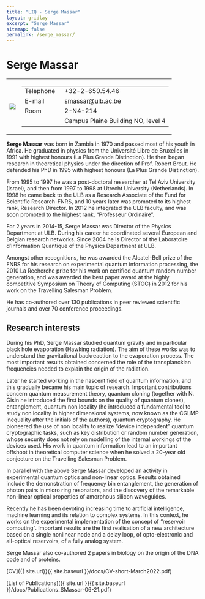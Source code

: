```yaml
---
title: "LIQ - Serge Massar"
layout: gridlay
excerpt: "Serge Massar"
sitemap: false
permalink: /serge_massar/
---
```


# Serge Massar

<div>
<table>
  <tr>
    <td><img src="{{ site.url }}{{ site.baseurl }}/images/team/massar2.jpg"></td>
    <td>
      <table>
        <tr>
          <td>Telephone&nbsp;&nbsp;</td>
          <td>+32-2-650.54.46</td>
        </tr>
        <tr>
          <td>E-mail</td>
          <td><a href="mailto:smassar@ulb.ac.be">smassar@ulb.ac.be</a></td>
        </tr>
        <tr>
          <td>Room</td>
          <td>2-N4-214</td>
        </tr>
        <tr>
          <td></td>
          <td>Campus Plaine Building NO, level 4</td>
        </tr>
      </table>
    </td>
  </tr>
</table>
</div>

**Serge Massar** was born in Zambia in 1970 and passed most of his youth in Africa. He graduated in physics from the Université Libre de Bruxelles in 1991 with highest honours (La Plus Grande Distinction). He then began research in theoretical physics under the direction of Prof. Robert Brout. He defended his PhD in 1995 with highest honours (La Plus Grande Distinction).

From 1995 to 1997 he was a post-doctoral researcher at Tel Aviv University (Israel), and then from 1997 to 1998 at Utrecht University (Netherlands). In 1998 he came back to the ULB as a Research Associate of the Fund for Scientific Research-FNRS, and 10 years later was promoted to its highest rank, Research Director. In 2012 he integrated the ULB faculty, and was soon promoted to the highest rank, “Professeur Ordinaire”.

For 2 years in 2014-15, Serge Massar was Director of the Physics Department at ULB. During his career he coordinated several European and Belgian research networks. Since 2004 he is Director of the Laboratoire d’Information Quantique of the Physics Department at ULB.

Amongst other recognitions, he was awarded the Alcatel-Bell prize of the FNRS for his research on experimental quantum information processing, the 2010 La Recherche prize for his work on certified quantum random number generation, and was awarded the best paper award at the highly competitive Symposium on Theory of Computing (STOC) in 2012 for his work on the Travelling Salesman Problem.

He has co-authored over 130 publications in peer reviewed scientific journals and over 70 conference proceedings.



## Research interests

During his PhD, Serge Massar studied quantum gravity and in particular black hole evaporation (Hawking radiation). The aim of these works was to understand the gravitational backreaction to the evaporation process. The most important results obtained concerned the role of the transplanckian frequencies needed to explain the origin of the radiation.

Later he started working in the nascent field of quantum information, and this gradually became his main topic of research. Important contributions concern quantum measurement theory, quantum cloning (together with N. Gisin he introduced the first bounds on the quality of quantum clones), entanglement, quantum non locality (he introduced a fundamental tool to study non locality in higher dimensional systems, now known as the CGLMP inequality after the initials of the authors), quantum cryptography. He pioneered the use of non locality to realize “device independent” quantum cryptographic tasks, such as key distribution or random number generation, whose security does not rely on modelling of the internal workings of the devices used. His work in quantum information lead to an important offshoot in theoretical computer science when he solved a 20-year old conjecture on the Travelling Salesman Problem.

In parallel with the above Serge Massar developed an activity in experimental quantum optics and non-linear optics. Results obtained include the demonstration of frequency bin entanglement, the generation of photon pairs in micro ring resonators, and the discovery of the remarkable non-linear optical properties of amorphous silicon waveguides.

Recently he has been devoting increasing time to artificial intelligence, machine learning and its relation to complex systems. In this context, he works on the experimental implementation of the concept of “reservoir computing”. Important results are the first realisation of a new architecture based on a single nonlinear node and a delay loop, of opto-electronic and all-optical reservoirs, of a fully analog system.

Serge Massar also co-authored 2 papers in biology on the origin of the DNA code and of proteins.

[CV]({{ site.url}}{{ site.baseurl }}/docs/CV-short-March2022.pdf)

[List of Publications]({{ site.url }}{{ site.baseurl }}/docs/Publications_SMassar-06-21.pdf)
